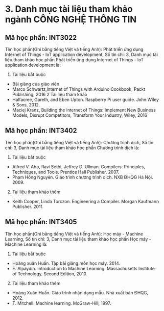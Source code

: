 # 3. Danh mục tài liệu tham khảo ngành CÔNG NGHỆ THÔNG TIN
## Mã học phần: INT3022
Tên học phần(Ghi bằng tiếng Việt và tiếng Anh): Phát triển ứng dụng Internet of Things - IoT application development, Số tín chỉ: 3, Danh mục tài liệu tham khảo học phần Phát triển ứng dụng Internet of Things - IoT application development là:
1. Tài liệu bắt buộc
- Bài giảng của giáo viên
- Marco Schwartz,Internet of Things with Arduino Cookbook, Packt Publishing, 2016
2 Tài liệu tham khảo
- Halfacree, Gareth, and Eben Upton. Raspberry Pi user guide. John Wiley & Sons, 2012.
- Maciej Kranz, Building the Internet of Things: Implement New Business Models, Disrupt Competitors, Transform Your Industry, Wiley, 2016
## Mã học phần: INT3402
Tên học phần(Ghi bằng tiếng Việt và tiếng Anh): Chương trình dịch, Số tín chỉ: 3, Danh mục tài liệu tham khảo học phần Chương trình dịch là:
1. Tài liệu bắt buộc
- Alfred V. Aho, Ravi Sethi, Jeffrey D. Ullman. Compilers: Principles, Techniques, and Tools. Prentice Hall Publisher. 2007.
- Phạm Hồng Nguyên. Giáo trình chương trình dịch. NXB ĐHQG Hà Nội. 2009.
2. Tài liệu tham khảo thêm
- Keith Cooper, Linda Torczon. Engineering a Compiler. Morgan Kaufmann Publisher. 2011.
## Mã học phần: INT3405
Tên học phần(Ghi bằng tiếng Việt và tiếng Anh): Học máy - Machine Learning, Số tín chỉ: 3, Danh mục tài liệu tham khảo học phần Học máy - Machine Learning là:
1. Tài liệu bắt buộc
- Hoàng xuân Huấn. Tập bài giảng môn học máy. 2014.
- E. Alpaydın. Introduction to Machine Learning. Massachusetts Institute of Technology, Second Edition, 2010.
2. Tài liệu tham khảo thêm
- Hoàng Xuân Huấn. Giáo trình nhận dạng mẫu. Nhà xuất bản ĐHQG, 2012.
- T. Mitchell. Machine learning. McGraw-Hill, 1997.
